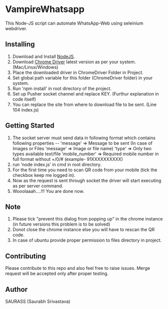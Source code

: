 # VampireWhatsapp
This Node-JS script can automate WhatsApp-Web using seleinium webdriver.


## Installing
1.  Download and Install [NodeJS](https://nodejs.org/en/download/).
2.  Download [Chrome Driver](http://chromedriver.chromium.org/downloads) latest version as per your system. (Mac/Linux/Windows)
3.  Place the downloaded driver in ChromeDriver Folder in Project.
4.  Set global path variable for this folder (ChromeDriver folder) in your system.
5.  Run 'npm install' in root directory of the project.
6.  Set up Pusher socket channel and replace KEY. (Furthur explanation in code itself)
7.  You can replace the site from where to download file to be sent. (Line 104 index.js)


## Getting Started
1.  The socket server must send data in following format which contains following properties --
        'message' => Message to be sent (In case of Images or Files 'message' => Image or file name)
        'type' => Only two types available text/file
        'mobile_number' => Required mobile number in full format without +/0/# (example- 91XXXXXXXXXX)
2.  run 'node index.js' in cmd in root directory.
3.  For the first time you need to scan QR code from your mobile (tick the checkbox keep me logged in).
4.  Now as the request is sent through socket the driver will start executing as per server command.
5.  Wooolaaah....!!! You are done now.


## Note
1.  Please tick "prevent this dialog from popping up" in the chrome instance (in future versions this problem is to be solved)
2.  Donot close the chrome instance else you will have to rescan the QR code.
3.  In case of ubuntu provide proper permission to files directory in project.


## Contributing
  Please contribute to this repo and also feel free to raise issues.
  Merge request will be accepted only after proper testing.
    
## Author
SAURASS (Saurabh Srivastava)
